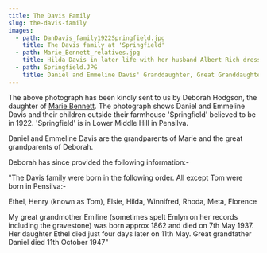 ```yaml
---
title: The Davis Family
slug: the-davis-family
images:
  - path: DanDavis_family1922Springfield.jpg
    title: The Davis family at 'Springfield'
  - path: Marie_Bennett_relatives.jpg
    title: Hilda Davis in later life with her husband Albert Rich dressed for a Pensilva Carnival
  - path: Springfield.JPG
    title: Daniel and Emmeline Davis' Granddaughter, Great Granddaughter and Great Great Granddaughter at 'Springfield' in April 2015
---
```


The above photograph has been kindly sent to us by Deborah Hodgson, the daughter of [Marie Bennett](/people/20-mrs-marie-bennett). The photograph shows Daniel and Emmeline Davis and their children outside their farmhouse 'Springfield' believed to be in 1922. 'Springfield' is in Lower Middle Hill in Pensilva.

Daniel and Emmeline Davis are the grandparents of Marie and the great grandparents of Deborah.

Deborah has since provided the following information:-

"The Davis family were born in the following order. All except Tom were born in Pensilva:-

Ethel,
Henry (known as Tom),
Elsie,
Hilda,
Winnifred,
Rhoda,
Meta,
Florence

My great grandmother Emiline (sometimes spelt Emlyn on her records including the gravestone) was born approx 1862 and died on 7th May 1937. Her daughter Ethel died just four days later on 11th May. Great grandfather Daniel died 11th October 1947"

